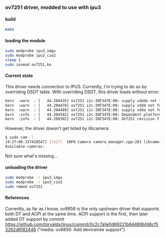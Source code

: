 ### ov7251 driver, modded to use with ipu3

#### build

```bash
make
```

#### loading the module

```bash
sudo modprobe ipu3_imgu
sudo modprobe ipu3_cio2
sleep 1
sudo insmod ov7251.ko
```

#### Current state

This driver needs connection to IPU3. Currently, I'm trying to do so by overriding DSDT table.
With overriding DSDT, this driver loads without error:
```bash
kern  :warn  : [   44.204435] ov7251 i2c-INT347E:00: supply vdddo not found, using dummy regulator
kern  :warn  : [   44.204478] ov7251 i2c-INT347E:00: supply vddd not found, using dummy regulator
kern  :warn  : [   44.204489] ov7251 i2c-INT347E:00: supply vdda not found, using dummy regulator
kern  :info  : [   44.204542] ov7251 i2c-INT347E:00: Dependent platform device found: INT3472:02
kern  :info  : [   44.209302] ov7251 i2c-INT347E:00: OV7251 revision 7 (1F) detected at address 0x60
```
However, the driver doesn't get listed by libcamera:
```bash
$ sudo cam -l
[0:37:08.337418547] [7527]  INFO Camera camera_manager.cpp:283 libcamera v0.0.0+1478-1023107b
Available cameras:
```
Not sure what's missing...

#### unloading the driver

```bash
sudo modprobe -r ipu3_imgu
sudo modprobe -r ipu3_cio2
sudo rmmod ov7251
```

#### References

Currently, as far as I know, ov8856 is the only upstream driver that supports both DT and ACPI at the same time.
ACPI support is the first, then later added DT support by commit https://github.com/torvalds/linux/commit/0c2c7a1e0d69221b9d489bfd8cf53262d6f82446 ("media: ov8856: Add devicetree support").

